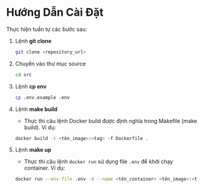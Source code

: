 # Hướng Dẫn Cài Đặt

Thực hiện tuần tự các bước sau:

1. Lệnh **git clone**

   ```bash
   git clone <repository_url>
   ```

2. Chuyển vào thư mục source

   ```bash
   cd src
   ```

3. Lệnh **cp env**

   ```bash
   cp .env.example .env
   ```

4. Lệnh **make build**

   - Thực thi câu lệnh Docker build được định nghĩa trong Makefile (make build). Ví dụ:

   ```bash
   docker build -t <tên_image>:<tag> -f Dockerfile .
   ```

5. Lệnh **make up**

   - Thực thi câu lệnh `docker run` sử dụng file `.env` để khởi chạy container. Ví dụ:

   ```bash
   docker run --env-file .env -d --name <tên_container> <tên_image>:<tag>
   ```
